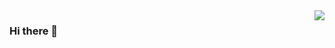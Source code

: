 <a href="https://github.com/tbxark">
  <img align="right" src="https://github-readme-stats.vercel.app/api?username=wuapnjie&title_color=222&text_color=333" />
</a>

### Hi there 👋

<!--
**wuapnjie/wuapnjie** is a ✨ _special_ ✨ repository because its `README.md` (this file) appears on your GitHub profile.

Here are some ideas to get you started:

- 🔭 I’m currently working on ...
- 🌱 I’m currently learning ...
- 👯 I’m looking to collaborate on ...
- 🤔 I’m looking for help with ...
- 💬 Ask me about ...
- 📫 How to reach me: ...
- 😄 Pronouns: ...
- ⚡ Fun fact: ...
-->
